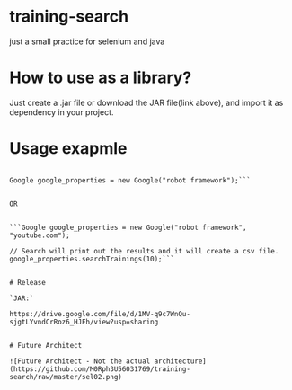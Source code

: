 # training-search
just a small practice for selenium and java

# How to use as a library?
Just create a .jar file or download the JAR file(link above), and import it as dependency in your project. 

# Usage exapmle

```// Just define the training name

Google google_properties = new Google("robot framework");```


OR


```Google google_properties = new Google("robot framework", "youtube.com");

// Search will print out the results and it will create a csv file.
google_properties.searchTrainings(10);```


# Release

`JAR:`

https://drive.google.com/file/d/1MV-q9c7WnQu-sjgtLYvndCrRoz6_HJFh/view?usp=sharing


# Future Architect

![Future Architect - Not the actual architecture](https://github.com/M0Rph3U56031769/training-search/raw/master/sel02.png)
